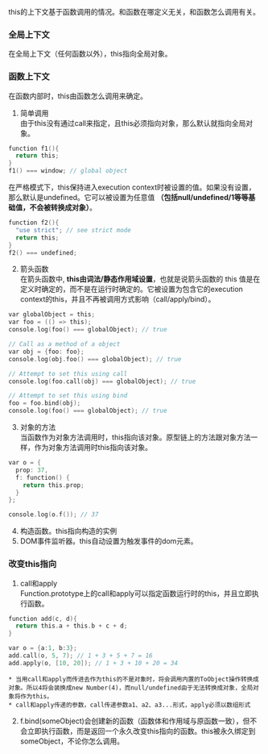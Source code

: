 this的上下文基于函数调用的情况。和函数在哪定义无关，和函数怎么调用有关。
### 全局上下文
在全局上下文（任何函数以外），this指向全局对象。
### 函数上下文
在函数内部时，this由函数怎么调用来确定。  
1. 简单调用  
由于this没有通过call来指定，且this必须指向对象，那么默认就指向全局对象。
```c
function f1(){
  return this;
}
f1() === window; // global object
```
在严格模式下，this保持进入execution context时被设置的值。如果没有设置，那么默认是undefined。它可以被设置为任意值 **（包括null/undefined/1等等基础值，不会被转换成对象）**。
```c
function f2(){
  "use strict"; // see strict mode
  return this;
}
f2() === undefined;
```
2. 箭头函数  
在箭头函数中, **this由词法/静态作用域设置**，也就是说箭头函数的 this 值是在定义时确定的，而不是在运行时确定的。它被设置为包含它的execution context的this，并且不再被调用方式影响（call/apply/bind）。
```c
var globalObject = this;
var foo = (() => this);
console.log(foo() === globalObject); // true

// Call as a method of a object
var obj = {foo: foo};
console.log(obj.foo() === globalObject); // true

// Attempt to set this using call
console.log(foo.call(obj) === globalObject); // true

// Attempt to set this using bind
foo = foo.bind(obj);
console.log(foo() === globalObject); // true
```
3. 对象的方法  
当函数作为对象方法调用时，this指向该对象。原型链上的方法跟对象方法一样，作为对象方法调用时this指向该对象。
```c
var o = {
  prop: 37,
  f: function() {
    return this.prop;
  }
};

console.log(o.f()); // 37
```
4. 构造函数。this指向构造的实例  
5. DOM事件监听器。this自动设置为触发事件的dom元素。
### 改变this指向
1. call和apply  
Function.prototype上的call和apply可以指定函数运行时的this，并且立即执行函数。
```c
function add(c, d){
  return this.a + this.b + c + d;
}

var o = {a:1, b:3};
add.call(o, 5, 7); // 1 + 3 + 5 + 7 = 16
add.apply(o, [10, 20]); // 1 + 3 + 10 + 20 = 34
```
    * 当用call和apply而传进去作为this的不是对象时，将会调用内置的ToObject操作转换成对象。所以4将会装换成new Number(4)，而null/undefined由于无法转换成对象，全局对象将作为this。  
    * call和apply传递的参数，call传递参数a1、a2、a3...形式，apply必须以数组形式  
2. f.bind(someObject)会创建新的函数（函数体和作用域与原函数一致），但不会立即执行函数，而是返回一个永久改变this指向的函数。this被永久绑定到someObject，不论你怎么调用。
